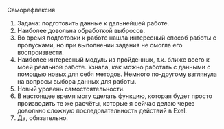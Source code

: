 Саморефлексия
1. Задача: подготовить данные к дальнейшей работе.
2. Наиболее довольна обработкой выбросов.
3. Во время подготовки к работе нашла интересный способ работы с пропусками, но при выполнении задания не смогла его воспроизвести.
4. Наиболее интересный модуль из пройденных, т.к. ближе всего к моей реальной работе. Узнала, как можно работать с данными с помощью новых для себя методов. Немного по-другому взглянула на вопросы выбора данных для работы.
5. Новый уровень самостоятельности.
6. В настоящее время могу сделать функцию, которая будет просто производить те же расчёты, которые я сейчас делаю через довольно сложную последовательность действий в Exel.
7. Да, обязательно.
